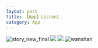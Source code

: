 ```yaml
---
layout: post
title: 【App】Listen1
category: App
---
```

![story_new_final](http://rab41f8zg.hd-bkt.clouddn.com/img/story_new_final_0322.png)
![](http://ran7ztk3m.hd-bkt.clouddn.com/img/app-220508-fragment-top.png)
![](http://ran7ztk3m.hd-bkt.clouddn.com/img/app-220508-listen1.png)
![wanshan](http://rab41f8zg.hd-bkt.clouddn.com/img/wanshan.png)
